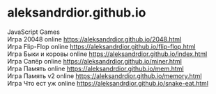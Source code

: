 # aleksandrdior.github.io
JavaScript Games <br>
Игра 20048 online https://aleksandrdior.github.io/2048.html <br>
Игра Flip-Flop online https://aleksandrdior.github.io/flip-flop.html <br>
Игра Быки и коровы online https://aleksandrdior.github.io/index.html <br>
Игра Сапёр online https://aleksandrdior.github.io/miner.html <br>
Игра Память online https://aleksandrdior.github.io/mem.html <br>
Игра Память v2 online https://aleksandrdior.github.io/memory.html <br>
Игра Что ест уж online https://aleksandrdior.github.io/snake-eat.html <br>
